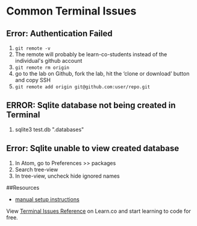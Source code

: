 # Common Terminal Issues

## Error: Authentication Failed
1. `git remote -v`
2. The remote will probably be learn-co-students instead of the individual's github account
2. `git remote rm origin `
3. go to the lab on Github, fork the lab, hit the ‘clone or download’ button and copy SSH
4. `git remote add origin git@github.com:user/repo.git `

## ERROR: Sqlite database not being created in Terminal
1. sqlite3 test.db ".databases"

## Error: Sqlite unable to view created database
1. In Atom, go to Preferences >> packages
2. Search tree-view
3. In tree-view, uncheck hide ignored names

##Resources
 - <a href="https://learn.co/manual_setup">manual setup instructions</a>

<p class='util--hide'>View <a href='https://learn.co/lessons/terminal-issues-reference'>Terminal Issues Reference</a> on Learn.co and start learning to code for free.</p>
